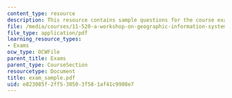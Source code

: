 ```yaml
---
content_type: resource
description: This resource contains sample questions for the course exam.
file: /media/courses/11-520-a-workshop-on-geographic-information-systems-fall-2005/e823085f2ff530503f581af41c9908e7_exam_sample.pdf
file_type: application/pdf
learning_resource_types:
- Exams
ocw_type: OCWFile
parent_title: Exams
parent_type: CourseSection
resourcetype: Document
title: exam_sample.pdf
uid: e823085f-2ff5-3050-3f58-1af41c9908e7
---
```

